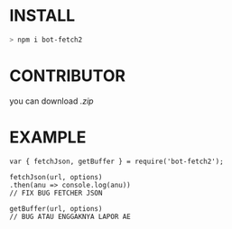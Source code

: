# INSTALL 
```bash
> npm i bot-fetch2
```

# CONTRIBUTOR
you can download *.zip* 

# EXAMPLE
```nodejs
var { fetchJson, getBuffer } = require('bot-fetch2');

fetchJson(url, options)
.then(anu => console.log(anu))
// FIX BUG FETCHER JSON

getBuffer(url, options)
// BUG ATAU ENGGAKNYA LAPOR AE
```
